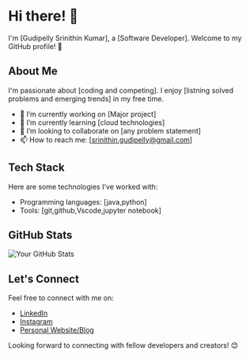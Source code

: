 # Hi there! 👋

I'm [Gudipelly Srinithin Kumar], a [Software Developer]. Welcome to my GitHub profile! 🌟

## About Me

I'm passionate about [coding and competing]. I enjoy [listning solved problems and emerging trends] in my free time.

- 🔭 I’m currently working on [Major project]
- 🌱 I’m currently learning [cloud technologies]
- 👯 I’m looking to collaborate on [any problem statement]
- 📫 How to reach me: [srinithin.gudipelly@gmail.com]

## Tech Stack

Here are some technologies I've worked with:

- Programming languages: [java,python]
- Tools: [git,github,Vscode,jupyter notebook]

## GitHub Stats

![Your GitHub Stats](https://github-readme-stats.vercel.app/api?username=yourusername&show_icons=true&theme=radical)

## Let's Connect

Feel free to connect with me on:

- [LinkedIn](https://www.linkedin.com/in/gudipelly-srinithin-/)
- [Instagram](https://www.instagram.com/mr.nithin_kumar/?next=%2F)
- [Personal Website/Blog](https://nithinkumar.me/)

Looking forward to connecting with fellow developers and creators! 😊

